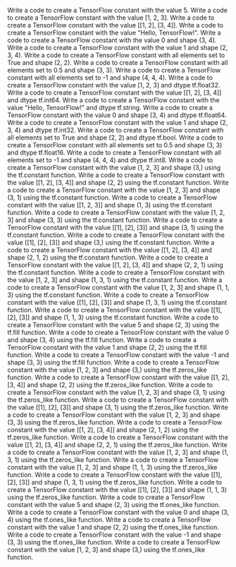 Write a code to create a TensorFlow constant with the value 5.
Write a code to create a TensorFlow constant with the value [1, 2, 3].
Write a code to create a TensorFlow constant with the value [[1, 2], [3, 4]].
Write a code to create a TensorFlow constant with the value "Hello, TensorFlow!".
Write a code to create a TensorFlow constant with the value 0 and shape (3, 4).
Write a code to create a TensorFlow constant with the value 1 and shape (2, 3, 4).
Write a code to create a TensorFlow constant with all elements set to True and shape (2, 2).
Write a code to create a TensorFlow constant with all elements set to 0.5 and shape (3, 3).
Write a code to create a TensorFlow constant with all elements set to -1 and shape (4, 4, 4).
Write a code to create a TensorFlow constant with the value [1, 2, 3] and dtype tf.float32.
Write a code to create a TensorFlow constant with the value [[1, 2], [3, 4]] and dtype tf.int64.
Write a code to create a TensorFlow constant with the value "Hello, TensorFlow!" and dtype tf.string.
Write a code to create a TensorFlow constant with the value 0 and shape (3, 4) and dtype tf.float64.
Write a code to create a TensorFlow constant with the value 1 and shape (2, 3, 4) and dtype tf.int32.
Write a code to create a TensorFlow constant with all elements set to True and shape (2, 2) and dtype tf.bool.
Write a code to create a TensorFlow constant with all elements set to 0.5 and shape (3, 3) and dtype tf.float16.
Write a code to create a TensorFlow constant with all elements set to -1 and shape (4, 4, 4) and dtype tf.int8.
Write a code to create a TensorFlow constant with the value [1, 2, 3] and shape (3,) using the tf.constant function.
Write a code to create a TensorFlow constant with the value [[1, 2], [3, 4]] and shape (2, 2) using the tf.constant function.
Write a code to create a TensorFlow constant with the value [1, 2, 3] and shape (3, 1) using the tf.constant function.
Write a code to create a TensorFlow constant with the value [[1, 2, 3]] and shape (1, 3) using the tf.constant function.
Write a code to create a TensorFlow constant with the value [1, 2, 3] and shape (3, 3) using the tf.constant function.
Write a code to create a TensorFlow constant with the value [[1], [2], [3]] and shape (3, 1) using the tf.constant function.
Write a code to create a TensorFlow constant with the value [[1], [2], [3]] and shape (3,) using the tf.constant function.
Write a code to create a TensorFlow constant with the value [[1, 2], [3, 4]] and shape (2, 1, 2) using the tf.constant function.
Write a code to create a TensorFlow constant with the value [[1, 2], [3, 4]] and shape (2, 2, 1) using the tf.constant function.
Write a code to create a TensorFlow constant with the value [1, 2, 3] and shape (1, 3, 1) using the tf.constant function.
Write a code to create a TensorFlow constant with the value [1, 2, 3] and shape (1, 1, 3) using the tf.constant function.
Write a code to create a TensorFlow constant with the value [[1], [2], [3]] and shape (1, 3, 1) using the tf.constant function.
Write a code to create a TensorFlow constant with the value [[1], [2], [3]] and shape (1, 1, 3) using the tf.constant function.
Write a code to create a TensorFlow constant with the value 5 and shape (2, 3) using the tf.fill function.
Write a code to create a TensorFlow constant with the value 0 and shape (3, 4) using the tf.fill function.
Write a code to create a TensorFlow constant with the value 1 and shape (2, 2) using the tf.fill function.
Write a code to create a TensorFlow constant with the value -1 and shape (3, 3) using the tf.fill function.
Write a code to create a TensorFlow constant with the value [1, 2, 3] and shape (3,) using the tf.zeros_like function.
Write a code to create a TensorFlow constant with the value [[1, 2], [3, 4]] and shape (2, 2) using the tf.zeros_like function.
Write a code to create a TensorFlow constant with the value [1, 2, 3] and shape (3, 1) using the tf.zeros_like function.
Write a code to create a TensorFlow constant with the value [[1], [2], [3]] and shape (3, 1) using the tf.zeros_like function.
Write a code to create a TensorFlow constant with the value [1, 2, 3] and shape (3, 3) using the tf.zeros_like function.
Write a code to create a TensorFlow constant with the value [[1, 2], [3, 4]] and shape (2, 1, 2) using the tf.zeros_like function.
Write a code to create a TensorFlow constant with the value [[1, 2], [3, 4]] and shape (2, 2, 1) using the tf.zeros_like function.
Write a code to create a TensorFlow constant with the value [1, 2, 3] and shape (1, 3, 1) using the tf.zeros_like function.
Write a code to create a TensorFlow constant with the value [1, 2, 3] and shape (1, 1, 3) using the tf.zeros_like function.
Write a code to create a TensorFlow constant with the value [[1], [2], [3]] and shape (1, 3, 1) using the tf.zeros_like function.
Write a code to create a TensorFlow constant with the value [[1], [2], [3]] and shape (1, 1, 3) using the tf.zeros_like function.
Write a code to create a TensorFlow constant with the value 5 and shape (2, 3) using the tf.ones_like function.
Write a code to create a TensorFlow constant with the value 0 and shape (3, 4) using the tf.ones_like function.
Write a code to create a TensorFlow constant with the value 1 and shape (2, 2) using the tf.ones_like function.
Write a code to create a TensorFlow constant with the value -1 and shape (3, 3) using the tf.ones_like function.
Write a code to create a TensorFlow constant with the value [1, 2, 3] and shape (3,) using the tf.ones_like function.